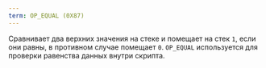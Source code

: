 ```yaml
---
term: OP_EQUAL (0X87)
---
```


Сравнивает два верхних значения на стеке и помещает на стек `1`, если они равны, в противном случае помещает `0`. `OP_EQUAL` используется для проверки равенства данных внутри скрипта.